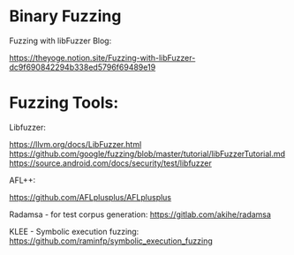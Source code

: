 # Binary Fuzzing

Fuzzing with libFuzzer Blog: 

https://theyoge.notion.site/Fuzzing-with-libFuzzer-dc9f690842294b338ed5796f69489e19

# Fuzzing Tools:

Libfuzzer: 

https://llvm.org/docs/LibFuzzer.html
https://github.com/google/fuzzing/blob/master/tutorial/libFuzzerTutorial.md
https://source.android.com/docs/security/test/libfuzzer

AFL++:

https://github.com/AFLplusplus/AFLplusplus

Radamsa - for test corpus generation:
https://gitlab.com/akihe/radamsa

KLEE - Symbolic execution fuzzing:
https://github.com/raminfp/symbolic_execution_fuzzing






